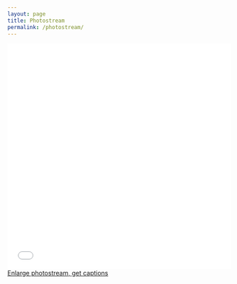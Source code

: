 ```yaml
---
layout: page
title: Photostream
permalink: /photostream/
---
```


<div style='position: relative; padding-bottom: 101%; height: 0; overflow: hidden;'><iframe id='iframe' src='//flickrit.com/slideshowholder.php?height=100&size=big&speed=4&count=249&userId=51587788@N07&caption=on&credit=1&trans=1&theme=1&thumbnails=0&transition=0&layoutType=responsive&sort=0' scrolling='no' frameborder='0'style='width:100%; height:100%; position: absolute; top:0; left:0;' ></iframe></div>
<a href="http://iltabiai.github.io/photostream/">Enlarge photostream, get captions</a>
